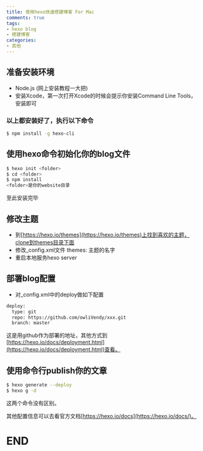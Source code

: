 ```yaml
---
title: 使用hexo快速搭建博客 For Mac  
comments: true
tags: 
- hexo blog
- 搭建博客
categories: 
- 其他
---
```


## 准备安装环境

* Node.js (网上安装教程一大把)
* 安装Xcode，第一次打开Xcode的时候会提示你安装Command Line Tools，安装即可

### 以上都安装好了，执行以下命令

``` bash
$ npm install -g hexo-cli

```

## 使用hexo命令初始化你的blog文件

``` bash
$ hexo init <folder>
$ cd <folder>
$ npm install
<folder>是你的website目录

```
至此安装完毕 

## 修改主题

* 到[https://hexo.io/themes](https://hexo.io/themes)上找到喜欢的主题，clone到themes目录下面
* 修改_config.xml文件 themes: 主题的名字
* 重启本地服务hexo server

## 部署blog配置
* 对_config.xml中的deploy做如下配置

``` bash
deploy: 
  type: git
  repo: https://github.com/owliVendy/xxx.git
  branch: master
```
这是用github作为部署的地址，其他方式到[https://hexo.io/docs/deployment.html](https://hexo.io/docs/deployment.html)查看。

## 使用命令行publish你的文章

``` bash
$ hexo generate --deploy
$ hexo g -d

```
这两个命令没有区别。

其他配置信息可以去看官方文档[https://hexo.io/docs](https://hexo.io/docs/)。

# END
